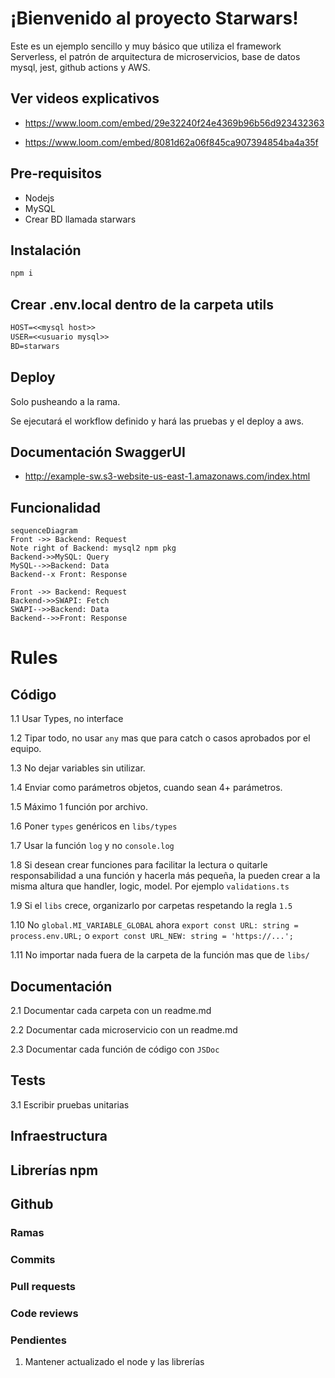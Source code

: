 # ¡Bienvenido al proyecto Starwars!

Este es un ejemplo sencillo y muy básico que utiliza el framework Serverless, el patrón de arquitectura de microservicios, base de datos mysql, jest, github actions y AWS.

## Ver videos explicativos

-   https://www.loom.com/embed/29e32240f24e4369b96b56d923432363

-   https://www.loom.com/embed/8081d62a06f845ca907394854ba4a35f

## Pre-requisitos

-   Nodejs
-   MySQL
-   Crear BD llamada starwars

## Instalación

```sh
npm i
```

## Crear .env.local dentro de la carpeta utils

```txt
HOST=<<mysql host>>
USER=<<usuario mysql>>
BD=starwars
```

## Deploy

Solo pusheando a la rama.

Se ejecutará el workflow definido y hará las pruebas y el deploy a aws.

## Documentación SwaggerUI

-   http://example-sw.s3-website-us-east-1.amazonaws.com/index.html

## Funcionalidad

```mermaid
sequenceDiagram
Front ->> Backend: Request
Note right of Backend: mysql2 npm pkg
Backend->>MySQL: Query
MySQL-->>Backend: Data
Backend--x Front: Response

Front ->> Backend: Request
Backend->>SWAPI: Fetch
SWAPI-->>Backend: Data
Backend-->>Front: Response
```

# Rules

## Código

1.1 Usar Types, no interface

1.2 Tipar todo, no usar `any` mas que para catch o casos aprobados por el equipo.

1.3 No dejar variables sin utilizar.

1.4 Enviar como parámetros objetos, cuando sean 4+ parámetros.

1.5 Máximo 1 función por archivo.

1.6 Poner `types` genéricos en `libs/types`

1.7 Usar la función `log` y no `console.log`

1.8 Si desean crear funciones para facilitar la lectura o quitarle responsabilidad a una función y hacerla más pequeña, la pueden crear a la misma altura que handler, logic, model. Por ejemplo `validations.ts`

1.9 Si el `libs` crece, organizarlo por carpetas respetando la regla `1.5`

1.10 No `global.MI_VARIABLE_GLOBAL` ahora `export const URL: string = process.env.URL;` o `export const URL_NEW: string = 'https://...';`

1.11 No importar nada fuera de la carpeta de la función mas que de `libs/`

## Documentación

2.1 Documentar cada carpeta con un readme.md

2.2 Documentar cada microservicio con un readme.md

2.3 Documentar cada función de código con `JSDoc`

## Tests

3.1 Escribir pruebas unitarias

## Infraestructura

## Librerías npm

## Github

### Ramas

### Commits

### Pull requests

### Code reviews

### Pendientes

1. Mantener actualizado el node y las librerías
